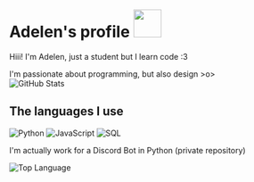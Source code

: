 # Adelen's profile  <img src="https://media.tenor.com/images/fb61457a217341894bd5ba5ad0311f70/tenor.gif" width="50">

Hiii! I'm Adelen, just a student but I learn code :3

I'm passionate about programming, but also design >o>
<br>
<img alt = "GitHub Stats" src="https://github-readme-stats.vercel.app/api?username=Adelenade&show_icons=true&hide=issues&theme=cobalt">

## The languages I use
![Python](https://img.shields.io/badge/-Python-informational?style=for-the-badge&logo=Python&logoColor=white)
![JavaScript](https://img.shields.io/badge/-JavaScript-E7BA15?style=for-the-badge&logo=JavaScript&logoColor=white)
![SQL](https://img.shields.io/badge/-SQL-lightgrey?style=for-the-badge&logo=MySQL&logoColor=white)
<br>

I'm actually work for a Discord Bot in Python (private repository)

<img alt = "Top Language" src="https://github-readme-stats.vercel.app/api/top-langs/?username=Adelenade&theme=cobalt&layout=compact">
